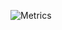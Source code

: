 ![Metrics](https://metrics.lecoq.io/omaarelamri?template=classic&base.activity=0&base.community=0&base.metadata=0&isocalendar=1&languages=1&achievements=1&introduction=1&isocalendar.duration=half-year&languages.limit=8&languages.threshold=0%25&languages.colors=github&languages.sections=most-used&languages.indepth=false&languages.analysis.timeout=15&languages.categories=markup%2C%20programming&languages.recent.categories=markup%2C%20programming&languages.recent.load=300&languages.recent.days=14&achievements.threshold=C&achievements.secrets=true&achievements.display=detailed&achievements.limit=0&introduction.title=true&config.timezone=Africa%2FTunis&config.display=columns)
